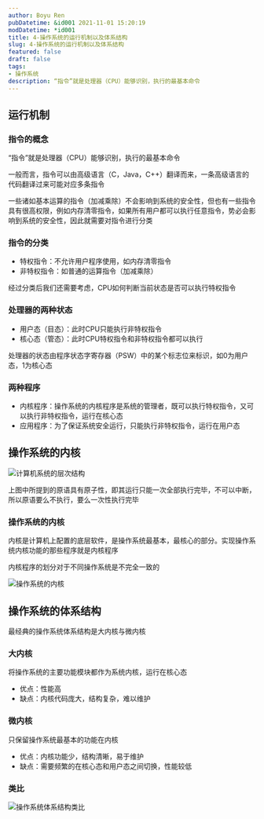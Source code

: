 ```yaml
---
author: Boyu Ren
pubDatetime: &id001 2021-11-01 15:20:19
modDatetime: *id001
title: 4-操作系统的运行机制以及体系结构
slug: 4-操作系统的运行机制以及体系结构
featured: false
draft: false
tags:
- 操作系统
description: “指令”就是处理器（CPU）能够识别，执行的最基本命令
---
```


## 运行机制

### 指令的概念
“指令”就是处理器（CPU）能够识别，执行的最基本命令

一般而言，指令可以由高级语言（C，Java，C++）翻译而来，一条高级语言的代码翻译过来可能对应多条指令

一些诸如基本运算的指令（加减乘除）不会影响到系统的安全性，但也有一些指令具有很高权限，例如内存清零指令，如果所有用户都可以执行任意指令，势必会影响到系统的安全性，因此就需要对指令进行分类

### 指令的分类

- 特权指令：不允许用户程序使用，如内存清零指令
- 非特权指令：如普通的运算指令（加减乘除）

经过分类后我们还需要考虑，CPU如何判断当前状态是否可以执行特权指令

### 处理器的两种状态
- 用户态（目态）：此时CPU只能执行非特权指令
- 核心态（管态）：此时CPU特权指令和非特权指令都可以执行

处理器的状态由程序状态字寄存器（PSW）中的某个标志位来标识，如0为用户态，1为核心态

### 两种程序
- 内核程序：操作系统的内核程序是系统的管理者，既可以执行特权指令，又可以执行非特权指令，运行在核心态
- 应用程序：为了保证系统安全运行，只能执行非特权指令，运行在用户态


## 操作系统的内核

![计算机系统的层次结构](https://ywrbyimg.oss-cn-chengdu.aliyuncs.com/img/%E8%AE%A1%E7%AE%97%E6%9C%BA%E7%B3%BB%E7%BB%9F%E7%9A%84%E5%B1%82%E6%AC%A1%E7%BB%93%E6%9E%84.jpg)

上图中所提到的原语具有原子性，即其运行只能一次全部执行完毕，不可以中断，所以原语要么不执行，要么一次性执行完毕

### 操作系统的内核
内核是计算机上配置的底层软件，是操作系统最基本，最核心的部分。实现操作系统内核功能的那些程序就是内核程序

内核程序的划分对于不同操作系统是不完全一致的

![操作系统的内核](https://ywrbyimg.oss-cn-chengdu.aliyuncs.com/img/%E6%93%8D%E4%BD%9C%E7%B3%BB%E7%BB%9F%E7%9A%84%E5%86%85%E6%A0%B8.jpg)

## 操作系统的体系结构

最经典的操作系统体系结构是大内核与微内核

### 大内核

将操作系统的主要功能模块都作为系统内核，运行在核心态

- 优点：性能高
- 缺点：内核代码庞大，结构复杂，难以维护


### 微内核
只保留操作系统最基本的功能在内核

- 优点：内核功能少，结构清晰，易于维护
- 缺点：需要频繁的在核心态和用户态之间切换，性能较低


### 类比

![操作系统体系结构类比](https://ywrbyimg.oss-cn-chengdu.aliyuncs.com/img/%E6%93%8D%E4%BD%9C%E7%B3%BB%E7%BB%9F%E4%BD%93%E7%B3%BB%E7%BB%93%E6%9E%84%E7%B1%BB%E6%AF%94.jpg)
